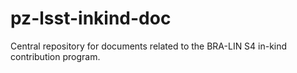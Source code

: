 # pz-lsst-inkind-doc
Central repository for documents related to the BRA-LIN S4 in-kind contribution program. 
